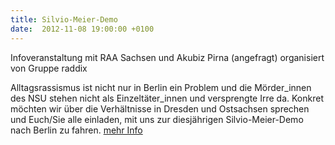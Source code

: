 ```yaml
---
title: Silvio-Meier-Demo
date:  2012-11-08 19:00:00 +0100
---
```


Infoveranstaltung mit RAA Sachsen und Akubiz Pirna (angefragt) organisiert von Gruppe raddix



Alltagsrassismus ist nicht nur in Berlin ein Problem und die
Mörder_innen des NSU stehen nicht als Einzeltäter_innen und versprengte
Irre da. Konkret möchten wir über die Verhältnisse in Dresden und
Ostsachsen sprechen und Euch/Sie alle einladen, mit uns zur diesjährigen
Silvio-Meier-Demo nach Berlin zu fahren. <a href="http://raddix.org/index.php/themen/antifa/93-silvio-meier-demo-am-24-11-12">mehr
Info</a>

